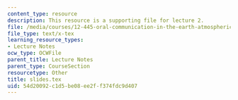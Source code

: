 ```yaml
---
content_type: resource
description: This resource is a supporting file for lecture 2.
file: /media/courses/12-445-oral-communication-in-the-earth-atmospheric-and-planetary-sciences-fall-2010/54d20092c1d5be08ee2ff374fdc9d407_slides.tex
file_type: text/x-tex
learning_resource_types:
- Lecture Notes
ocw_type: OCWFile
parent_title: Lecture Notes
parent_type: CourseSection
resourcetype: Other
title: slides.tex
uid: 54d20092-c1d5-be08-ee2f-f374fdc9d407
---
```

